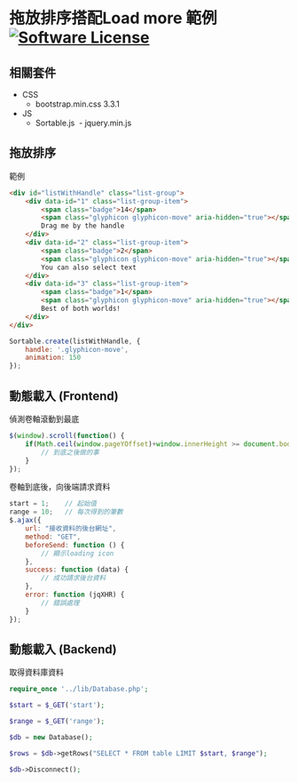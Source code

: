 # 拖放排序搭配Load more 範例[![Software License](https://img.shields.io/badge/license-MIT-brightgreen.svg?style=flat-square)](LICENSE.md)

## 相關套件
- CSS
  - bootstrap.min.css 3.3.1
- JS
  - Sortable.js
  - jquery.min.js
  
## 拖放排序
範例
```html
<div id="listWithHandle" class="list-group">
    <div data-id="1" class="list-group-item">
        <span class="badge">14</span>
        <span class="glyphicon glyphicon-move" aria-hidden="true"></span>
        Drag me by the handle
    </div>
    <div data-id="2" class="list-group-item">
        <span class="badge">2</span>
        <span class="glyphicon glyphicon-move" aria-hidden="true"></span>
        You can also select text
    </div>
    <div data-id="3" class="list-group-item">
        <span class="badge">1</span>
        <span class="glyphicon glyphicon-move" aria-hidden="true"></span>
        Best of both worlds!
    </div>
</div>
```
```js
Sortable.create(listWithHandle, {
    handle: '.glyphicon-move',
    animation: 150
});
```

## 動態載入 (Frontend)
偵測卷軸滾動到最底
```js
$(window).scroll(function() {
    if(Math.ceil(window.pageYOffset)+window.innerHeight >= document.body.scrollHeight) {
        // 到底之後做的事
    }
});
```
卷軸到底後，向後端請求資料
```js
start = 1;    // 起始值
range = 10;   // 每次得到的筆數
$.ajax({
    url: "接收資料的後台網址",
    method: "GET",
    beforeSend: function () {
        // 顯示loading icon
    },
    success: function (data) {
        // 成功請求後台資料
    },
    error: function (jqXHR) {
        // 錯誤處理
    }
});
```

## 動態載入 (Backend)
取得資料庫資料
```php
require_once '../lib/Database.php';

$start = $_GET('start');

$range = $_GET('range');

$db = new Database();

$rows = $db->getRows("SELECT * FROM table LIMIT $start, $range");

$db->Disconnect();
```


